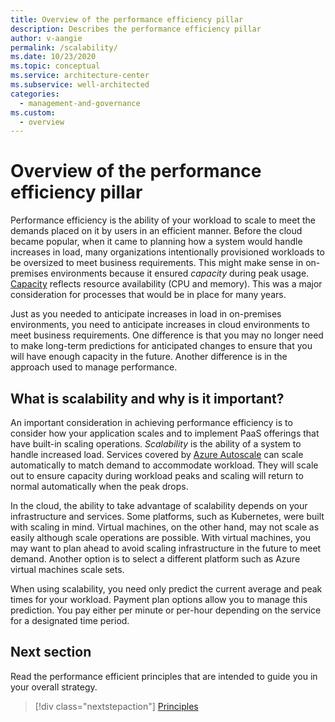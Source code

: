```yaml
---
title: Overview of the performance efficiency pillar
description: Describes the performance efficiency pillar
author: v-aangie
permalink: /scalability/
ms.date: 10/23/2020
ms.topic: conceptual
ms.service: architecture-center
ms.subservice: well-architected
categories:
  - management-and-governance   
ms.custom:
  - overview
---
```


# Overview of the performance efficiency pillar

Performance efficiency is the ability of your workload to scale to meet the demands placed on it by users in an efficient manner. Before the cloud became popular, when it came to planning how a system would handle increases in load, many organizations intentionally provisioned workloads to be oversized to meet business requirements. This might make sense in on-premises environments because it ensured *capacity* during peak usage. [Capacity](/azure/api-management/api-management-capacity#what-is-capacity) reflects resource availability (CPU and memory). This was a major consideration for processes that would be in place for many years.

Just as you needed to anticipate increases in load in on-premises environments, you need to anticipate increases in cloud environments to meet business requirements. One difference is that you may no longer need to make long-term predictions for anticipated changes to ensure that you will have enough capacity in the future. Another difference is in the approach used to manage performance.

## What is scalability and why is it important?

An important consideration in achieving performance efficiency is to consider how your application scales and to implement PaaS offerings that have built-in scaling operations. *Scalability* is the ability of a system to handle increased load. Services covered by [Azure Autoscale](/azure/azure-monitor/platform/autoscale-overview)<!--replace LINK with new Autoscaling--> can scale automatically to match demand to accommodate workload. They will scale out to ensure capacity during workload peaks and scaling will return to normal automatically when the peak drops.

In the cloud, the ability to take advantage of scalability depends on your infrastructure and services. Some platforms, such as Kubernetes, were built with scaling in mind. Virtual machines, on the other hand, may not scale as easily although scale operations are possible. With virtual machines, you may want to plan ahead to avoid scaling infrastructure in the future to meet demand. Another option is to select a different platform such as Azure virtual machines scale sets.

When using scalability, you need only predict the current average and peak times for your workload. Payment plan options allow you to manage this prediction. You pay either per minute or per-hour depending on the service for a designated time period.

## Next section

Read the performance efficient principles that are intended to guide you in your overall strategy.

> [!div class="nextstepaction"] 
> [Principles](principles.md)
